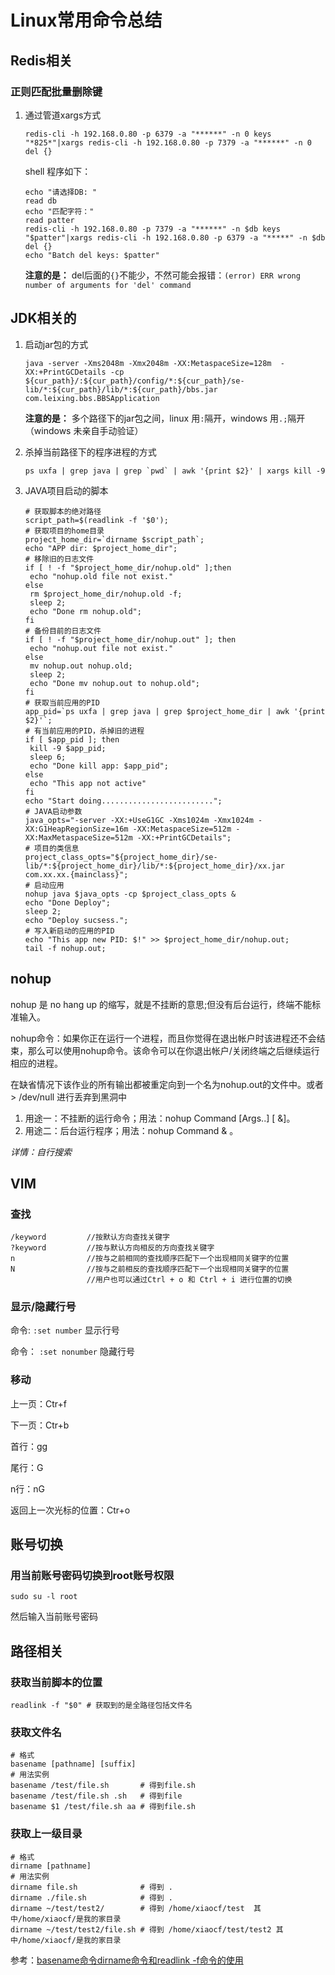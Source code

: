 #		Linux常用命令总结

##		Redis相关

###		正则匹配批量删除键

1. 通过管道xargs方式

   ```shell
   redis-cli -h 192.168.0.80 -p 6379 -a "******" -n 0 keys "*825*"|xargs redis-cli -h 192.168.0.80 -p 7379 -a "******" -n 0 del {}
   ```

   shell 程序如下：

   ```shell
   echo "请选择DB: "
   read db
   echo "匹配字符："
   read patter
   redis-cli -h 192.168.0.80 -p 7379 -a "******" -n $db keys "$patter"|xargs redis-cli -h 192.168.0.80 -p 6379 -a "*****" -n $db del {}
   echo "Batch del keys: $patter"
   
   ```

   **注意的是：** del后面的`{}`不能少，不然可能会报错：`(error) ERR wrong number of arguments for 'del' command`



##		JDK相关的

1. 启动jar包的方式

   ```shell
   java -server -Xms2048m -Xmx2048m -XX:MetaspaceSize=128m  -XX:+PrintGCDetails -cp ${cur_path}/:${cur_path}/config/*:${cur_path}/se-lib/*:${cur_path}/lib/*:${cur_path}/bbs.jar com.leixing.bbs.BBSApplication
   ```

   **注意的是：** 多个路径下的jar包之间，linux 用`:`隔开，windows 用`.;`隔开（windows 未亲自手动验证）

   

2. 杀掉当前路径下的程序进程的方式

   ```shell
   ps uxfa | grep java | grep `pwd` | awk '{print $2}' | xargs kill -9
   ```
   
3. JAVA项目启动的脚本

   ```shell
   # 获取脚本的绝对路径
   script_path=$(readlink -f '$0');
   # 获取项目的home目录
   project_home_dir=`dirname $script_path`;
   echo "APP dir: $project_home_dir";
   # 移除旧的日志文件
   if [ ! -f "$project_home_dir/nohup.old" ];then
   	echo "nohup.old file not exist."
   else
   	rm $project_home_dir/nohup.old -f;
   	sleep 2;
   	echo "Done rm nohup.old";
   fi
   # 备份目前的日志文件
   if [ ! -f "$project_home_dir/nohup.out" ]; then
   	echo "nohup.out file not exist."
   else
   	mv nohup.out nohup.old;
   	sleep 2;
   	echo "Done mv nohup.out to nohup.old";
   fi
   # 获取当前应用的PID
   app_pid=`ps uxfa | grep java | grep $project_home_dir | awk '{print $2}'`;
   # 有当前应用的PID，杀掉旧的进程
   if [ $app_pid ]; then
   	kill -9 $app_pid;
   	sleep 6;
   	echo "Done kill app: $app_pid";
   else
   	echo "This app not active"
   fi
   echo "Start doing.........................";
   # JAVA启动参数
   java_opts="-server -XX:+UseG1GC -Xms1024m -Xmx1024m -XX:G1HeapRegionSize=16m -XX:MetaspaceSize=512m -XX:MaxMetaspaceSize=512m -XX:+PrintGCDetails";
   # 项目的类信息
   project_class_opts="${project_home_dir}/se-lib/*:${project_home_dir}/lib/*:${project_home_dir}/xx.jar com.xx.xx.{mainclass}";
   # 启动应用
   nohup java $java_opts -cp $project_class_opts &
   echo "Done Deploy";
   sleep 2;
   echo "Deploy sucsess.";
   # 写入新启动的应用的PID
   echo "This app new PID: $!" >> $project_home_dir/nohup.out;
   tail -f nohup.out;
   ```

   

##		nohup

nohup 是 no hang up 的缩写，就是不挂断的意思;但没有后台运行，终端不能标准输入。

nohup命令：如果你正在运行一个进程，而且你觉得在退出帐户时该进程还不会结束，那么可以使用nohup命令。该命令可以在你退出帐户/关闭终端之后继续运行相应的进程。

在缺省情况下该作业的所有输出都被重定向到一个名为nohup.out的文件中。或者 > /dev/null 进行丢弃到黑洞中

1. 用途一：不挂断的运行命令；用法：nohup Command [Args..] [ &]。
2. 用途二：后台运行程序；用法：nohup Command & 。

*详情：自行搜索*



##		VIM

###		查找

```shell
/keyword         //按默认方向查找关键字
?keyword         //按与默认方向相反的方向查找关键字
n                //按与之前相同的查找顺序匹配下一个出现相同关键字的位置
N                //按与之前相反的查找顺序匹配下一个出现相同关键字的位置   　　　　　　　
				 //用户也可以通过Ctrl + o 和 Ctrl + i 进行位置的切换
```



###	显示/隐藏行号

命令:	`:set number` 显示行号

命令： `:set nonumber` 隐藏行号

###		移动

上一页：Ctr+f

下一页：Ctr+b

首行：gg

尾行：G

n行：nG

返回上一次光标的位置：Ctr+o



##	账号切换

###	用当前账号密码切换到root账号权限

```shell
sudo su -l root
```

然后输入当前账号密码

##  路径相关

###		获取当前脚本的位置

```shell
readlink -f "$0" # 获取到的是全路径包括文件名
```

###		获取文件名

```shell
# 格式
basename [pathname] [suffix]
# 用法实例
basename /test/file.sh 		 # 得到file.sh
basename /test/file.sh .sh 	 # 得到file
basename $1 /test/file.sh aa # 得到file.sh
```

###		获取上一级目录

```shell
# 格式
dirname [pathname]
# 用法实例
dirname file.sh				 # 得到 .
dirname ./file.sh 	 		 # 得到 .
dirname ~/test/test2/    	 # 得到 /home/xiaocf/test  其中/home/xiaocf/是我的家目录
dirname ~/test/test2/file.sh # 得到 /home/xiaocf/test/test2 其中/home/xiaocf/是我的家目录
```

参考：[basename命令dirname命令和readlink -f命令的使用](https://blog.csdn.net/modi000/article/details/107001274) 

